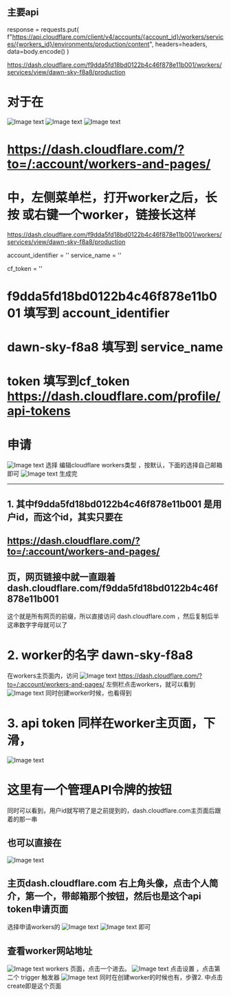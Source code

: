 ## 主要api 
response = requests.put(
    f"https://api.cloudflare.com/client/v4/accounts/{account_id}/workers/services/{workers_id}/environments/production/content",
    headers=headers,
    data=body.encode()
)
    
https://dash.cloudflare.com/f9dda5fd18bd0122b4c46f878e11b001/workers/services/view/dawn-sky-f8a8/production

# 对于在
![Image text](https://github.com/Map987/cloudflare-workers-worker.js-uploader/raw/main/IMG_20240609_232414.jpg)
![Image text](https://github.com/Map987/cloudflare-workers-worker.js-uploader/raw/main/IMG_20240609_232451.jpg)
![Image text](https://github.com/Map987/cloudflare-workers-worker.js-uploader/raw/main/IMG_20240609_232517.jpg)

# https://dash.cloudflare.com/?to=/:account/workers-and-pages/  
# 中，左侧菜单栏，打开worker之后，长按 或右键一个worker，链接长这样
https://dash.cloudflare.com/f9dda5fd18bd0122b4c46f878e11b001/workers/services/view/dawn-sky-f8a8/production

account_identifier = ''
service_name = ''

cf_token = ''
# f9dda5fd18bd0122b4c46f878e11b001 填写到 account_identifier
# dawn-sky-f8a8 填写到 service_name
 # token 填写到cf_token https://dash.cloudflare.com/profile/api-tokens 
# 申请
![Image text](https://raw.githubusercontent.com/Map987/cloudflare-workers-worker.js-uploader/main/Screenshot_20240609_214722.jpg)
选择 编辑cloudflare workers类型 ，按默认，下面的选择自己邮箱即可
![Image text](https://github.com/Map987/cloudflare-workers-worker.js-uploader/raw/main/IMG_20240609_234128.jpg)
生成完

_________________________________________________________________________
## 1. 其中f9dda5fd18bd0122b4c46f878e11b001 是用户id，而这个id，其实只要在
## https://dash.cloudflare.com/?to=/:account/workers-and-pages/
## 页，网页链接中就一直跟着 dash.cloudflare.com/f9dda5fd18bd0122b4c46f878e11b001 
这个就是所有网页的前缀，所以直接访问 dash.cloudflare.com ，然后复制后半这串数字字母就可以了

# 2. worker的名字 dawn-sky-f8a8
在workers主页面内，访问 
![Image text](https://raw.githubusercontent.com/Map987/cloudflare-workers-worker.js-uploader/main/Screenshot_20240609_223255.jpg)
https://dash.cloudflare.com/?to=/:account/workers-and-pages/ 左侧栏点击workers，就可以看到
![Image text](https://raw.githubusercontent.com/Map987/cloudflare-workers-worker.js-uploader/main/Screenshot_20240609_223832.jpg)
同时创建worker时候，也看得到

# 3. api token 同样在worker主页面，下滑，
![Image text](https://raw.githubusercontent.com/Map987/cloudflare-workers-worker.js-uploader/main/Screenshot_20240609_223818.jpg)
# 这里有一个管理API令牌的按钮
同时可以看到，用户id就写明了是之前提到的，dash.cloudflare.com主页面后跟着的那一串
## 也可以直接在
![Image text](https://raw.githubusercontent.com/Map987/cloudflare-workers-worker.js-uploader/main/Screenshot_20240609_223300.jpg)
## 主页dash.cloudflare.com  右上角头像，点击个人简介，第一个，带邮箱那个按钮，然后也是这个api token申请页面
选择申请workers的
![Image text](https://github.com/Map987/cloudflare-workers-worker.js-uploader/raw/main/Screenshot_20240609_233817.jpg)
![Image text](https://raw.githubusercontent.com/Map987/cloudflare-workers-worker.js-uploader/main/Screenshot_20240609_214722.jpg) 即可

## 查看worker网站地址
![Image text](https://github.com/Map987/cloudflare-workers-worker.js-uploader/raw/main/IMG_20240609_232517.jpg)
workers 页面，点击一个进去。
![Image text](https://github.com/Map987/cloudflare-workers-worker.js-uploader/raw/main/Screenshot_20240609_235553.jpg)
点击设置 ，点击第二个 trigger 触发器
![Image text](https://github.com/Map987/cloudflare-workers-worker.js-uploader/raw/main/Screenshot_20240609_234403.jpg)
同时在创建worker的时候也有，步骤2. 中点击create即是这个页面

